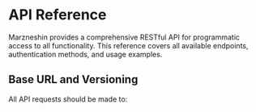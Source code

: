 # API Reference

Marzneshin provides a comprehensive RESTful API for programmatic access to all functionality. This reference covers all available endpoints, authentication methods, and usage examples.

## Base URL and Versioning

All API requests should be made to:

